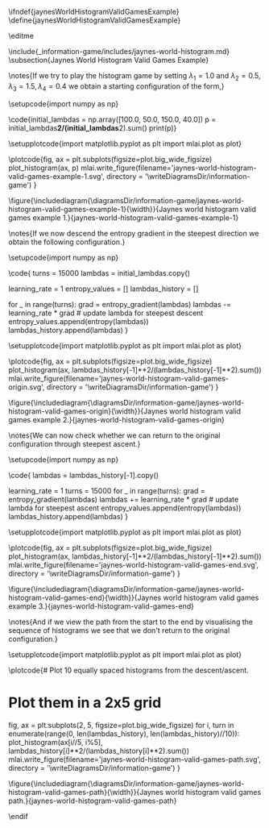 \ifndef{jaynesWorldHistogramValidGamesExample}
\define{jaynesWorldHistogramValidGamesExample}

\editme

\include{_information-game/includes/jaynes-world-histogram.md}
\subsection{Jaynes World Histogram Valid Games Example}

\notes{If we try to play the histogram game by setting $\lambda_1 = 1.0$ and $\lambda_2 = 0.5, \lambda_3 = 1.5, \lambda_4 = 0.4$ we obtain a starting configuration of the form,}

\setupcode{import numpy as np}

\code{initial_lambdas = np.array([100.0, 50.0, 150.0, 40.0])
p = initial_lambdas**2/(initial_lambdas**2).sum()
print(p)}

\setupplotcode{import matplotlib.pyplot as plt
import mlai.plot as plot}

\plotcode{fig, ax = plt.subplots(figsize=plot.big_wide_figsize)
plot_histogram(ax, p)
mlai.write_figure(filename='jaynes-world-histogram-valid-games-example-1.svg', 
				  directory = '\writeDiagramsDir/information-game')
}

\figure{\includediagram{\diagramsDir/information-game/jaynes-world-histogram-valid-games-example-1}{\width}}{Jaynes world histogram valid games example 1.}{jaynes-world-histogram-valid-games-example-1}

\notes{If we now descend the entropy gradient in the steepest direction we obtain the following configuration.}

\setupcode{import numpy as np}

\code{
turns = 15000
lambdas = initial_lambdas.copy()

learning_rate = 1
entropy_values = []
lambdas_history = []

for _ in range(turns):
    grad = entropy_gradient(lambdas)
    lambdas -= learning_rate * grad # update lambda for steepest descent
    entropy_values.append(entropy(lambdas))
    lambdas_history.append(lambdas)
}

\setupplotcode{import matplotlib.pyplot as plt
import mlai.plot as plot}

\plotcode{fig, ax = plt.subplots(figsize=plot.big_wide_figsize)
plot_histogram(ax, lambdas_history[-1]**2/(lambdas_history[-1]**2).sum())
mlai.write_figure(filename='jaynes-world-histogram-valid-games-origin.svg', 
				  directory = '\writeDiagramsDir/information-game')
}

\figure{\includediagram{\diagramsDir/information-game/jaynes-world-histogram-valid-games-origin}{\width}}{Jaynes world histogram valid games example 2.}{jaynes-world-histogram-valid-games-origin}

\notes{We can now check whether we can return to the original configuration through steepest ascent.}

\setupcode{import numpy as np}

\code{
lambdas = lambdas_history[-1].copy()

learning_rate = 1
turns = 15000
for _ in range(turns):
    grad = entropy_gradient(lambdas)
    lambdas += learning_rate * grad # update lambda for steepest ascent
    entropy_values.append(entropy(lambdas))
    lambdas_history.append(lambdas)
}

\setupplotcode{import matplotlib.pyplot as plt
import mlai.plot as plot}

\plotcode{fig, ax = plt.subplots(figsize=plot.big_wide_figsize)
plot_histogram(ax, lambdas_history[-1]**2/(lambdas_history[-1]**2).sum())
mlai.write_figure(filename='jaynes-world-histogram-valid-games-end.svg', 
				  directory = '\writeDiagramsDir/information-game')
}

\figure{\includediagram{\diagramsDir/information-game/jaynes-world-histogram-valid-games-end}{\width}}{Jaynes world histogram valid games example 3.}{jaynes-world-histogram-valid-games-end}

\notes{And if we view the path from the start to the end by visualising the sequence of histograms we see that we don't return to the original configuration.}

\setupplotcode{import matplotlib.pyplot as plt
import mlai.plot as plot}

\plotcode{# Plot 10 equally spaced histograms from the descent/ascent.
# Plot them in a 2x5 grid
fig, ax = plt.subplots(2, 5, figsize=plot.big_wide_figsize)
for i, turn in enumerate(range(0, len(lambdas_history), len(lambdas_history)//10)):
    plot_histogram(ax[i//5, i%5], lambdas_history[i]**2/(lambdas_history[i]**2).sum())
mlai.write_figure(filename='jaynes-world-histogram-valid-games-path.svg', 
				  directory = '\writeDiagramsDir/information-game')
}

\figure{\includediagram{\diagramsDir/information-game/jaynes-world-histogram-valid-games-path}{\width}}{Jaynes world histogram valid games path.}{jaynes-world-histogram-valid-games-path}

\endif